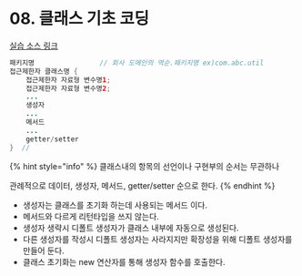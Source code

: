 # 08. 클래스 기초 코딩

[실습 소스 링크](https://github.com/jinrang2/TJS_BigData/tree/master/src/1_JAVA/ch08_class1/src/com/tj/account)

```java
패키지명                // 회사 도메인의 역순.패키지명 ex)com.abc.util
접근제한자 클래스명 {
    접근제한자 자료형 변수명1;
    접근제한자 자료형 변수명2;
    ...
    생성자
    ...
    메서드
    ...
    getter/setter
}  //
```

{% hint style="info" %}
클래스내의 항목의 선언이나 구현부의 순서는 무관하나

관례적으로 데이터, 생성자, 메서드, getter/setter 순으로 한다.
{% endhint %}

* 생성자는 클래스를 초기화 하는데 사용되는 메서드 이다.
* 메서드와 다르게 리턴타입을 쓰지 않는다.
* 생성자 생략시 디폴트 생성자가 클래스 내부에 자동으로 생성된다.
* 다른 생성자를 작성시 디폴트 생성자는 사라지지만 확장성을 위해 디폴트 생성자를 만들어 둔다.
* 클래스 초기화는 new 연산자를 통해 생성자 함수를 호출한다.

